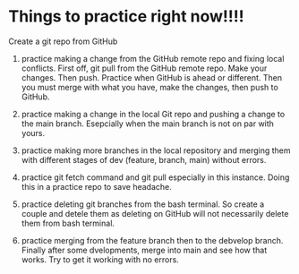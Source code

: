 # Things to practice right now!!!!
Create a git repo from GitHub

1. practice making a change from the GitHub remote repo and fixing local conflicts. First off, git pull from the GitHub remote repo. Make your changes. Then push. Practice when GitHub is ahead or different. Then you must merge with what you have, make the changes, then push to GitHub.

2. practice making a change in the local Git repo and pushing a change to the main branch. Esepcially when the main branch is not on par with yours. 

3. practice making more branches in the local repository and merging them with different stages of dev (feature, branch, main) without errors. 

4. practice git fetch command and git pull especially in this instance. Doing this in a practice repo to save headache. 

5. practice deleting git branches from the bash terminal. So create a couple and detele them as deleting on GitHub will not necessarily delete them from bash terminal. 

6. practice merging from the feature branch then to the debvelop branch. Finally after some dvelopments, merge into main and see how that works. Try to get it working with no errors. 